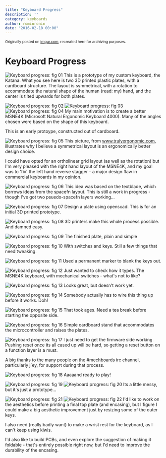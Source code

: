```yaml
---
title: "Keyboard Progress"
description: ''
category: keyboards
author: rominronin
date: "2016-02-18 00:00"
---
```

<sub>Originally posted on [imgur.com](https://imgur.com/gallery/Wpy9j), recreated here for archiving purposes.</sub>

# Keyboard Progress
![Keyboard progress: fig 01](../../media/2016-02/01.jpg "Keyboard progress: fig 01")
This is a prototype of my custom keyboard, the Katana. What you see here is two 3D printed plastic plates, with a cardboard structure. The layout is symmetrical, with a rotation to accommodate the natural shape of the human (read: my) hand, and the center is tilted upwards for both plates.

![Keyboard progress: fig 02](../../media/2016-02/02.jpg "Keyboard progress: fig 02")
![Keyboard progress: fig 03](../../media/2016-02/03.jpg "Keyboard progress: fig 03")
![Keyboard progress: fig 04](../../media/2016-02/04.jpg "Keyboard progress: fig 04")
My main motivation is to create a better MSNE4K (Microsoft Natural Ergonomic Keyboard 4000). Many of the angles chosen were based on the shape of this keyboard.

This is an early protoype, constructed out of cardboard.

![Keyboard progress: fig 05](../../media/2016-02/05.jpg "Keyboard progress: fig 05")
This picture, from www.trulyergonomic.com, illustrates why I believe a symmetrical layout is an ergonomically better design choice.

I could have opted for an ortholinear grid layout (as well as the rotation) but I'm very pleased with the right hand layout of the MSNE4K, and my goal was to 'fix' the left hand reverse stagger - a major design flaw in commercial keyboards in my opinion.

![Keyboard progress: fig 06](../../media/2016-02/06.jpg "Keyboard progress: fig 06")
This idea was based on the textblade, which borrows ideas from the spacefn layout. This is still a work in progress - though I've got two psuedo-spacefn layers working...

![Keyboard progress: fig 07](../../media/2016-02/07.jpg "Keyboard progress: fig 07")
Design a plate using openscad. This is for an initial 3D printed prototype.

![Keyboard progress: fig 08](../../media/2016-02/08.jpg "Keyboard progress: fig 08")
3D printers make this whole process possible. And damned easy.

![Keyboard progress: fig 09](../../media/2016-02/09.jpg "Keyboard progress: fig 09")
The finished plate, plain and simple

![Keyboard progress: fig 10](../../media/2016-02/10.jpg "Keyboard progress: fig 10")
With switches and keys. Still a few things that need tweaking.

![Keyboard progress: fig 11](../../media/2016-02/11.jpg "Keyboard progress: fig 11")
Used a permanent marker to blank the keys out.

![Keyboard progress: fig 12](../../media/2016-02/12.jpg "Keyboard progress: fig 12")
Just wanted to check how it types. The MSNE4K keyboard, with mechanical switches - what's not to like?

![Keyboard progress: fig 13](../../media/2016-02/13.jpg "Keyboard progress: fig 13")
Looks great, but doesn't work yet.

![Keyboard progress: fig 14](../../media/2016-02/14.jpg "Keyboard progress: fig 14")
Somebody actually has to wire this thing up before it works. Doh!

![Keyboard progress: fig 15](../../media/2016-02/15.jpg "Keyboard progress: fig 15")
That took ages. Need a tea break before starting the opposite side.

![Keyboard progress: fig 16](../../media/2016-02/16.jpg "Keyboard progress: fig 16")
Simple cardboard stand that accommodates the microcontroller and raises the plates.

![Keyboard progress: fig 17](../../media/2016-02/17.jpg "Keyboard progress: fig 17")
I just need to get the firmware side working. Pushing reset once its all cased up will be hard, so getting a reset button on a function layer is a must.

A big thanks to the many people on the #mechboards irc channel, particularly j`ey, for support during that process.

![Keyboard progress: fig 18](../../media/2016-02/18.jpg "Keyboard progress: fig 18")
Aaaaand ready to play!

![Keyboard progress: fig 19](../../media/2016-02/19.jpg "Keyboard progress: fig 19")
![Keyboard progress: fig 20](../../media/2016-02/20.jpg "Keyboard progress: fig 20")
Its a little messy, but it's just a prototype...

![Keyboard progress: fig 21](../../media/2016-02/21.jpg "Keyboard progress: fig 21")
![Keyboard progress: fig 22](../../media/2016-02/22.jpg "Keyboard progress: fig 22")
I'd like to work on the aesthetics before printing a final top plate (and encasing), but I figure I could make a big aesthetic improvement just by resizing some of the outer keys.

I also need (really badly want) to make a wrist rest for the keyboard, as I can't keep using kiwis.

I'd also like to build PCBs, and even explore the suggestion of making it foldable - that's entirely possible right now, but I'd need to improve the durability of the encasing.


